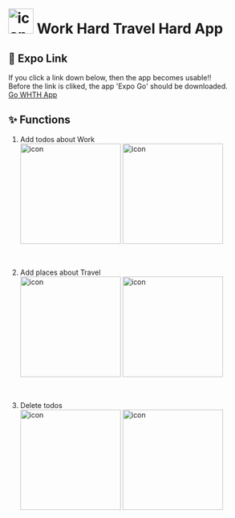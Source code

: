 # <img width="50" alt="icon" src="https://user-images.githubusercontent.com/52441923/152635583-659ca9f3-e43a-4d7e-be00-81ad04800e69.PNG"> Work Hard Travel Hard App

## 📎 Expo Link

If you click a link down below, then the app becomes usable!!  
Before the link is cliked, the app 'Expo Go' should be downloaded.  
[Go WHTH App](https://expo.dev/@chelim/whthapp)

## ✨ Functions

1. Add todos about Work  
   <img width="200" alt="icon" src="https://user-images.githubusercontent.com/52441923/152635815-8ed13c22-f0f8-41fe-9fb7-d0a08403ff89.png">
   <img width="200" alt="icon" src="https://user-images.githubusercontent.com/52441923/152635855-4a4895e4-84f1-4ac8-aacf-bbfcc4e9664f.png">

<br>

2. Add places about Travel  
   <img width="200" alt="icon" src="https://user-images.githubusercontent.com/52441923/152635877-bc3d1546-b54a-4c23-9757-fb89542a903b.png">
   <img width="200" alt="icon" src="https://user-images.githubusercontent.com/52441923/152635893-7b702534-f15f-4cca-8516-65f370eab94f.png">

<br>

3. Delete todos  
   <img width="200" alt="icon" src="https://user-images.githubusercontent.com/52441923/152635923-9b86441f-2fbe-4890-b4e1-f24eda6eddde.png">
   <img width="200" alt="icon" src="https://user-images.githubusercontent.com/52441923/152635937-c25efc40-9142-496b-8de9-6a338f9842db.png">
